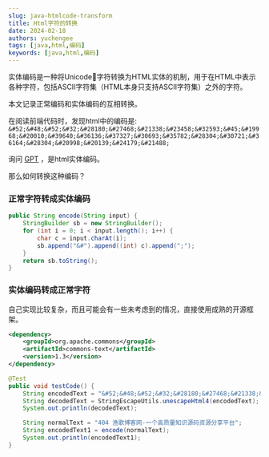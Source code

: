 ```yaml
---
slug: java-htmlcode-transform
title: Html字符的转换
date: 2024-02-18
authors: yuchengee
tags: [java,html,编码]
keywords: [java,html,编码]
---
```

实体编码是一种将Unicode字符转换为HTML实体的机制，用于在HTML中表示各种字符，包括ASCII字符集（HTML本身只支持ASCII字符集）之外的字符。

本文记录正常编码和实体编码的互相转换。
<!--truncate-->
在阅读前端代码时，发现html中的编码是:
`
&#52;&#48;&#52;&#32;&#28180;&#27468;&#21338;&#23458;&#32593;&#45;&#19968;&#20010;&#39640;&#36136;&#37327;&#30693;&#35782;&#28304;&#30721;&#36164;&#28304;&#20998;&#20139;&#24179;&#21488;
`

询问 <a href="/gpt" target="_blank">GPT</a> ，是html实体编码。

那么如何转换这种编码？
 
### 正常字符转成实体编码
```java title='encode' icon='logos:java'
public String encode(String input) {
    StringBuilder sb = new StringBuilder();
    for (int i = 0; i < input.length(); i++) {
        char c = input.charAt(i);
        sb.append("&#").append((int) c).append(";");
    }
    return sb.toString();
}
```

### 实体编码转成正常字符
自己实现比较复杂，而且可能会有一些未考虑到的情况，直接使用成熟的开源框架。
```xml title='pom' icon='logos:xml'
<dependency>
    <groupId>org.apache.commons</groupId>
    <artifactId>commons-text</artifactId>
    <version>1.3</version>
</dependency>
```

```java title='decode' icon='logos:java'
@Test
public void testCode() {
    String encodedText = "&#52;&#48;&#52;&#32;&#28180;&#27468;&#21338;&#23458;&#32593;&#45;&#19968;&#20010;&#39640;&#36136;&#37327;&#30693;&#35782;&#28304;&#30721;&#36164;&#28304;&#20998;&#20139;&#24179;&#21488;";
    String decodedText = StringEscapeUtils.unescapeHtml4(encodedText);
    System.out.println(decodedText);

    String normalText = "404 渔歌博客网-一个高质量知识源码资源分享平台";
    String encodedText1 = encode(normalText);
    System.out.println(encodedText1);
}
```